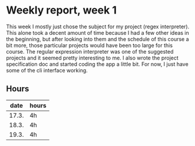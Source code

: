 # Weekly report, week 1

This week I mostly just chose the subject for my project (regex interpreter). This alone took a decent amount of time 
because I had a few other ideas in the beginning, but after looking into them and the schedule of this course a bit more, 
those particular projects would have been too large for this course. The regular expression interpreter was one of the 
suggested projects and it seemed pretty interesting to me. I also wrote the project specification doc and started coding
the app a little bit. For now, I just have some of the cli interface working.

## Hours
| date | hours |
--- | --- |
|17.3. | 4h |
|18.3. | 4h |
|19.3. | 4h |
